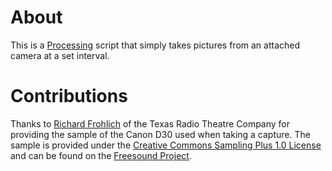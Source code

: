 About
=====

This is a [Processing](http://processing.org/) script that simply takes pictures from an attached camera at a set interval.

Contributions
=============

Thanks to [Richard Frohlich](http://www.freesound.org/usersViewSingle.php?id=92661) of the Texas Radio Theatre Company for providing the sample of the Canon D30 used when taking a capture. The sample is provided under the [Creative Commons Sampling Plus 1.0 License](http://creativecommons.org/licenses/sampling+/1.0/) and can be found on the [Freesound Project](http://www.freesound.org/).